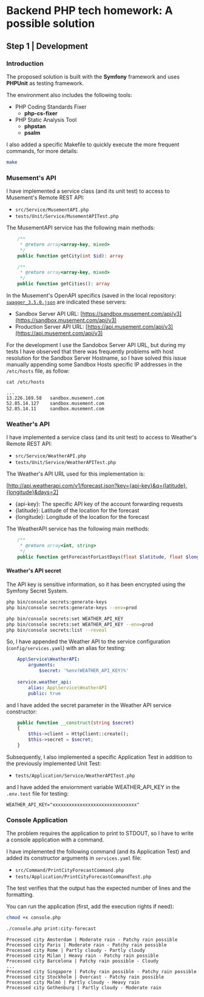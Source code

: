 # Backend PHP tech homework: A possible solution

## Step 1 | Development

### Introduction

The proposed solution is built with the **Symfony** framework and uses **PHPUnit** as testing framework.

The environment also includes the following tools:

- PHP Coding Standards Fixer
  - **php-cs-fixer**
- PHP Static Analysis Tool
  - **phpstan**
  - **psalm**

I also added a specific Makefile to quickly execute the more frequent commands, for more details:

```bash
make
```  

### Musement's API

I have implemented a service class (and its unit test) to access to Musement's Remote REST API:

- `src/Service/MusementAPI.php`
- `tests/Unit/Service/MusementAPITest.php`

The MusementAPI service has the following main methods:

```php
    /**
     * @return array<array-key, mixed>
     */
    public function getCity(int $id): array

    /**
     * @return array<array-key, mixed>
     */
    public function getCities(): array
```

In the Musement's OpenAPI specifics (saved in the local repository: [`swagger_3.5.0.json`](./api.musement.com/swagger_3.5.0.json) are indicated these servers:

- Sandbox Server API URL: [https://sandbox.musement.com/api/v3](https://sandbox.musement.com/api/v3)
- Production Server API URL: [https://api.musement.com/api/v3](https://api.musement.com/api/v3)

For the development I use the Sandobox Server API URL, but during my tests I have observed that there was frequently problems with host resolution for the Sandbox Server Hostname, so I have solved this issue manually appending some Sandbox Hosts specific IP addresses in the `/etc/hosts` file, as follow:  

`cat /etc/hosts`

```console
... 
13.226.169.58   sandbox.musement.com
52.85.14.127    sandbox.musement.com
52.85.14.11     sandbox.musement.com
```

### Weather's API

I have implemented a service class (and its unit test) to access to Weather's Remote REST API:

- `src/Service/WeatherAPI.php`
- `tests/Unit/Service/WeatherAPITest.php`

The Weather's API URL used for this implementation is:

[http://api.weatherapi.com/v1/forecast.json?key={api-key}&q={latitude},{longitude}&days=2]

- {api-key}: The specific API key of the account forwarding requests
- {latitude}: Latitude of the location for the forecast
- {longitude}: Longitude of the location for the forecast

The WeatherAPI service has the following main methods:

```php
    /**
     * @return array<int, string>
     */
    public function getForecastForLastDays(float $latitude, float $longitude): array
```

#### Weather's API secret

The API key is sensitive information, so it has been encrypted using the Symfony Secret System.  

```bash
php bin/console secrets:generate-keys
php bin/console secrets:generate-keys --env=prod
```

```bash
php bin/console secrets:set WEATHER_API_KEY
php bin/console secrets:set WEATHER_API_KEY --env=prod
php bin/console secrets:list --reveal
```

So, I have appended the Weather API to the service configuration (`config/services.yaml`) with an alias for testing:

```yaml
    App\Service\WeatherAPI:
        arguments: 
            $secret: '%env(WEATHER_API_KEY)%'
    
    service.weather_api:
        alias: App\Service\WeatherAPI
        public: true
```

and I have added the secret parameter in the Weather API service constructor:

```php
    public function __construct(string $secret)
    {
        $this->client = HttpClient::create();
        $this->secret = $secret;
    }
```

Subsequently, I also implemented a specific Application Test in addition to the previously implemented Unit Test:

- `tests/Application/Service/WeatherAPITest.php`

and I have added the enviornment variable WEATHER_API_KEY in the `.env.test` file for testing:  

```console
WEATHER_API_KEY="xxxxxxxxxxxxxxxxxxxxxxxxxxxxxxx"
```

### Console Application

The problem requires the application to print to STDOUT, so I have to write a console application with a command.

I have implemented the following command (and its Application Test) and added its constructor arguments in `services.yaml` file:

- `src/Command/PrintCityForecastCommand.php`
- `tests/Application/PrintCityForecastCommandTest.php`

The test verifies that the output has the expected number of lines and the formatting.

You can run the application (first, add the execution rights if need):

```bash
chmod +x console.php
```

```bash
./console.php print:city-forecast
```

```console
Processed city Amsterdam | Moderate rain - Patchy rain possible
Processed city Paris | Moderate rain - Patchy rain possible
Processed city Rome | Partly cloudy - Partly cloudy
Processed city Milan | Heavy rain - Patchy rain possible
Processed city Barcelona | Patchy rain possible - Cloudy
... 
Processed city Singapore | Patchy rain possible - Patchy rain possible
Processed city Stockholm | Overcast - Patchy rain possible
Processed city Malmö | Partly cloudy - Heavy rain
Processed city Gothenburg | Partly cloudy - Moderate rain
```
